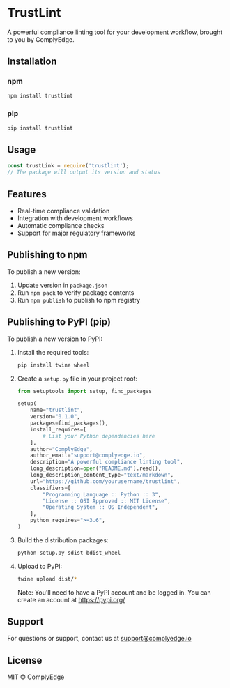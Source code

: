 # TrustLint

A powerful compliance linting tool for your development workflow, brought to you by ComplyEdge.

## Installation

### npm
```bash
npm install trustlint  
```

### pip
```bash
pip install trustlint
```

## Usage

```javascript
const trustLink = require('trustlint');
// The package will output its version and status
```

## Features

- Real-time compliance validation
- Integration with development workflows
- Automatic compliance checks
- Support for major regulatory frameworks

## Publishing to npm

To publish a new version:

1. Update version in `package.json`
2. Run `npm pack` to verify package contents
3. Run `npm publish` to publish to npm registry

## Publishing to PyPI (pip)

To publish a new version to PyPI:

1. Install the required tools:
   ```bash
   pip install twine wheel
   ```

2. Create a `setup.py` file in your project root:
   ```python
   from setuptools import setup, find_packages

   setup(
       name="trustlint",
       version="0.1.0",
       packages=find_packages(),
       install_requires=[
           # List your Python dependencies here
       ],
       author="ComplyEdge",
       author_email="support@complyedge.io",
       description="A powerful compliance linting tool",
       long_description=open("README.md").read(),
       long_description_content_type="text/markdown",
       url="https://github.com/yourusername/trustlint",
       classifiers=[
           "Programming Language :: Python :: 3",
           "License :: OSI Approved :: MIT License",
           "Operating System :: OS Independent",
       ],
       python_requires=">=3.6",
   )
   ```

3. Build the distribution packages:
   ```bash
   python setup.py sdist bdist_wheel
   ```

4. Upload to PyPI:
   ```bash
   twine upload dist/*
   ```

   Note: You'll need to have a PyPI account and be logged in. You can create an account at https://pypi.org/

## Support

For questions or support, contact us at support@complyedge.io

## License

MIT © ComplyEdge 